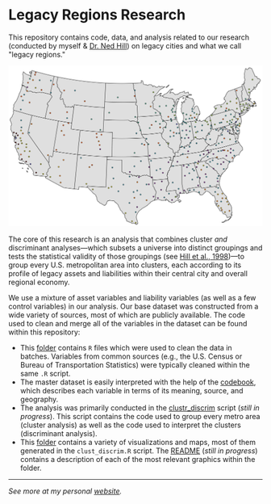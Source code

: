 # Legacy Regions Research

This repository contains code, data, and analysis related to our research (conducted by myself &amp; [Dr. Ned Hill](http://glenn.osu.edu/faculty/glenn-faculty/hill/)) on legacy cities and what we call "legacy regions."

<p align="center">
  <img width="750" src="plot/cluster_map.png">
</p>

The core of this research is an analysis that combines cluster *and* discriminant analyses—which subsets a universe into distinct groupings and tests the statistical validity of those groupings (see [Hill et al., 1998](https://journals.sagepub.com/doi/10.1080/0042098983962))—to group every U.S. metropolitan area into clusters, each according to its profile of legacy assets and liabilities within their central city and overall regional economy. 

We use a mixture of asset variables and liability variables (as well as a few control variables) in our analysis. Our base dataset was constructed from a wide variety of sources, most of which are publicly available. The code used to clean and merge all of the variables in the dataset can be found within this repository:

* This [folder](https://github.com/andrewvanleuven/legacyR/tree/master/code/data_cleaning) contains `R` files which were used to clean the data in batches. Variables from common sources (e.g., the U.S. Census or Bureau of Transportation Statistics) were typically cleaned within the same `.R` script.
* The master dataset is easily interpreted with the help of the [codebook](code/data_cleaning/codebook.md), which describes each variable in terms of its meaning, source, and geography.
* The analysis was primarily conducted in the [clustr_discrim](code/analysis/clustr_discrim.R) script (*still in progress*). This script contains the code used to group every metro area (cluster analysis) as well as the code used to interpret the clusters (discriminant analysis).
* This [folder](https://github.com/andrewvanleuven/legacyR/tree/master/plot) contains a variety of visualizations and maps, most of them generated in the `clust_discrim.R` script. The [README](plot/viz_guide.md) (*still in progress*) contains a description of each of the most relevant graphics within the folder.



***

*See more at my personal [website](https://andrewvanleuven.com/).*


